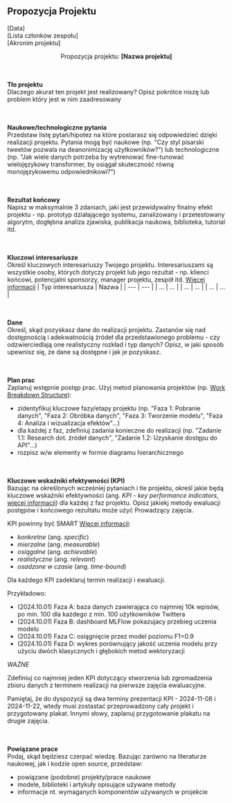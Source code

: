 ## Propozycja Projektu

[Data]  
[Lista członków zespołu]  
[Akronim projektu]  

<p align="center">
Propozycja projektu: <b> [Nazwa projektu] </b>
</p>

<br/><br/>
**Tło projektu**  
Dlaczego akurat ten projekt jest realizowany? Opisz pokrótce niszę lub problem który jest w nim zaadresowany

<br/><br/>
**Naukowe/technologiczne pytania**  
Przedstaw listę pytań/hipotez na które postarasz się odpowiedzieć dzięki realizacji projektu. 
Pytania mogą być naukowe (np. "Czy styl pisarski tweetów pozwala na deanonimizację użytkowników?") lub technologiczne (np. "Jak wiele danych potrzeba by wytrenować fine-tunować wielojęzykowy transformer, by osiągał skuteczność równą monojęzykowemu odpowiednikowi?")

<br/><br/>
**Rezultat końcowy**  
Napisz w maksymalnie 3 zdaniach, jaki jest przewidywalny finalny efekt projektu - np. prototyp działającego systemu, zanalizowany i przetestowany algorytm, dogłębna analiza zjawiska, publikacja naukowa, biblioteka, tutorial itd.

<br/><br/>
**Kluczowi interesariusze**  
Określ kluczowych interesariuszy Twojego projektu. Interesariuszami są wszystkie osoby, których dotyczy projekt lub jego rezultat - np. klienci końcowi, potencjalni sponsorzy, manager projektu, zespół itd. [Więcej informacji](https://pmstudycircle.com/identify-stakeholders-project-management/)
| Typ interesariusza | Nazwa |
| --- | --- |
| ... | ... |
| ... | ... |
| ... | ... |

<br/><br/>
**Dane**  
Określ, skąd pozyskasz dane do realizacji projektu. Zastanów się nad dostępnością i adekwatnością źródeł dla przedstawionego problemu - czy odzwierciedlają one realistyczny rozkład i typ danych? Opisz, w jaki sposób upewnisz się, że dane są dostępne i jak je pozyskasz.

<br/><br/>
**Plan prac**  
Zaplanuj wstępnie postęp prac. Użyj metod planowania projektów (np. [Work Breakdown Structure](https://www.workbreakdownstructure.com/)):
* zidentyfikuj kluczowe fazy/etapy projektu (np. "Faza 1: Pobranie danych", "Faza 2: Obróbka danych", "Faza 3: Tworzenie modelu", "Faza 4: Analiza i wizualizacja efektów"...) 
* dla każdej z faz, zdefiniuj zadania konieczne do realizacji (np. "Zadanie 1.1: Research dot. źródeł danych", "Zadanie 1.2: Uzyskanie dostępu do API"...)
* rozpisz w/w elementy w formie diagramu hierarchicznego

<br/><br/>
**Kluczowe wskaźniki efektywności (KPI)**  
Bazując na określonych wcześniej pytaniach i tle projektu, określ jakie będą kluczowe wskaźniki efektywności (ang. _KPI - key performance indicators_, [więcej informacji](https://www.klipfolio.com/resources/articles/what-is-a-key-performance-indicator)) dla każdej z faz projektu. Opisz jakiekj metody ewaluacji postępów i końcowego rezultatu może użyć Prowadzący zajęcia. 

KPI powinny być SMART [Więcej informacji](http://examples.yourdictionary.com/examples-of-measurable-goals-and-objectives.html):
* _konkretne_ (ang. _specific_)
* _mierzalne_ (ang. _measurable_)
* _osiągalne_ (ang. _achievable_)
* _realistyczne_ (ang. _relevant_)
* _osadzone w czasie_ (ang. _time-bound_)


Dla każdego KPI zadeklaruj termin realizacji i ewaluacji.

Przykładowo:
* (2024.10.01) Faza A: baza danych zawierająca co najmniej 10k wpisów, po min. 100 dla każdego z min. 100 użytkowników Twittera
* (2024.10.01) Faza B: dashboard MLFlow pokazujacy przebieg uczenia modelu
* (2024.10.01) Faza C: osiągnięcie przez model poziomu F1=0.9 
* (2024.10.01) Faza D: wykres porównujący jakość uczenia modelu przy użyciu dwóch klasycznych i głębokich metod wektoryzacji


*WAŻNE*

Zdefiniuj co najmniej jeden KPI dotyczący stworzenia lub zgromadzenia zbioru danych z terminem realizacji na pierwsze zajęcia ewaluacyjne.

Pamiętaj, że do dyspozycji są dwa terminy prezentacji KPI - 2024-11-08 i 2024-11-22, wtedy musi zostastać przeprowadzony cały projekt i przygotowany plakat.
Innymi słowy, zaplanuj przygotowanie plakatu na drugie zajęcia.


<br/><br/>
**Powiązane prace**  
Podaj, skąd będziesz czerpać wiedzę. Bazując zarówno na literaturze naukowej, jak i kodzie open source, przedstaw:
* powiązane (podobne) projekty/prace naukowe 
* modele, biblioteki i artykuły opisujące używane metody
* informacje nt. wymaganych komponentów uźywanych w projekcie
